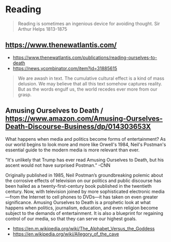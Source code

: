 # Reading

> Reading is sometimes an ingenious device for avoiding thought. Sir Arthur Helps 1813-1875

## https://www.thenewatlantis.com/

* https://www.thenewatlantis.com/publications/reading-ourselves-to-death
* https://news.ycombinator.com/item?id=31885615

> We are awash in text. The cumulative cultural effect is a kind of mass delusion. We may believe that all this text somehow captures reality. But as the words engulf us, the world recedes ever more from our grasp.


## Amusing Ourselves to Death / https://www.amazon.com/Amusing-Ourselves-Death-Discourse-Business/dp/014303653X

What happens when media and politics become forms of entertainment? As our world begins to look more and more like Orwell's 1984, Neil's Postman's essential guide to the modern media is more relevant than ever.

"It's unlikely that Trump has ever read Amusing Ourselves to Death, but his ascent would not have surprised Postman.” -CNN

Originally published in 1985, Neil Postman’s groundbreaking polemic about the corrosive effects of television on our politics and public discourse has been hailed as a twenty-first-century book published in the twentieth century. Now, with television joined by more sophisticated electronic media—from the Internet to cell phones to DVDs—it has taken on even greater significance. Amusing Ourselves to Death is a prophetic look at what happens when politics, journalism, education, and even religion become subject to the demands of  entertainment. It is also a blueprint for regaining control of our media, so that they can serve our highest goals.

* https://en.m.wikipedia.org/wiki/The_Alphabet_Versus_the_Goddess
* https://en.wikipedia.org/wiki/Allegory_of_the_cave

